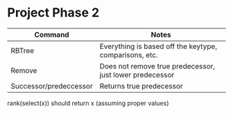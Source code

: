 # Project Phase 2
|Command|Notes|
|-|-| 
| RBTree | Everything is based off the keytype, comparisons, etc. |
|Remove | Does not remove true predecessor, just lower predecessor|
|Successor/predeccessor| Returns true predecessor|  


rank(select(x)) should return x (assuming proper values)
